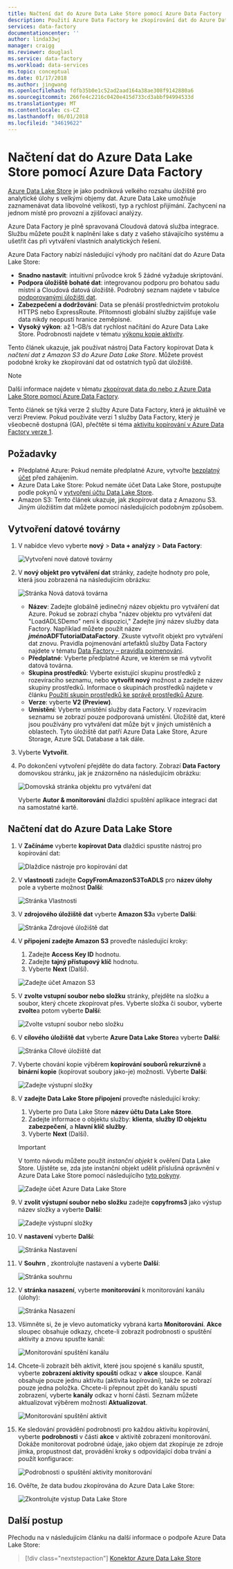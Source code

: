 ```yaml
---
title: Načtení dat do Azure Data Lake Store pomocí Azure Data Factory | Microsoft Docs
description: Použití Azure Data Factory ke zkopírování dat do Azure Data Lake Store
services: data-factory
documentationcenter: ''
author: linda33wj
manager: craigg
ms.reviewer: douglasl
ms.service: data-factory
ms.workload: data-services
ms.topic: conceptual
ms.date: 01/17/2018
ms.author: jingwang
ms.openlocfilehash: fdfb35b0e1c52ad2aad164a38ae308f9142880a6
ms.sourcegitcommit: 266fe4c2216c0420e415d733cd3abbf94994533d
ms.translationtype: MT
ms.contentlocale: cs-CZ
ms.lasthandoff: 06/01/2018
ms.locfileid: "34619622"
---
```

# <a name="load-data-into-azure-data-lake-store-by-using-azure-data-factory"></a>Načtení dat do Azure Data Lake Store pomocí Azure Data Factory

[Azure Data Lake Store](../data-lake-store/data-lake-store-overview.md) je jako podniková velkého rozsahu úložiště pro analytické úlohy s velkými objemy dat. Azure Data Lake umožňuje zaznamenávat data libovolné velikosti, typ a rychlost přijímání. Zachycení na jednom místě pro provozní a zjišťovací analýzy.

Azure Data Factory je plně spravovaná Cloudová datová služba integrace. Službu můžete použít k naplnění lake s daty z vašeho stávajícího systému a ušetřit čas při vytváření vlastních analytických řešení.

Azure Data Factory nabízí následující výhody pro načítání dat do Azure Data Lake Store:

* **Snadno nastavit**: intuitivní průvodce krok 5 žádné vyžaduje skriptování.
* **Podpora úložiště bohaté dat**: integrovanou podporu pro bohatou sadu místní a Cloudová datová úložiště. Podrobný seznam najdete v tabulce [podporovanými úložišti dat](copy-activity-overview.md#supported-data-stores-and-formats).
* **Zabezpečení a dodržování**: Data se přenáší prostřednictvím protokolu HTTPS nebo ExpressRoute. Přítomnosti globální služby zajišťuje vaše data nikdy neopustí hranice zeměpisné.
* **Vysoký výkon**: až 1-GB/s dat rychlost načítání do Azure Data Lake Store. Podrobnosti najdete v tématu [výkonu kopie aktivity](copy-activity-performance.md).

Tento článek ukazuje, jak používat nástroj Data Factory kopírovat Data k _načtení dat z Amazon S3 do Azure Data Lake Store_. Můžete provést podobné kroky ke zkopírování dat od ostatních typů dat úložiště.

> [!NOTE]
> Další informace najdete v tématu [zkopírovat data do nebo z Azure Data Lake Store pomocí Azure Data Factory](connector-azure-data-lake-store.md).
>
> Tento článek se týká verze 2 služby Azure Data Factory, která je aktuálně ve verzi Preview. Pokud používáte verzi 1 služby Data Factory, který je všeobecně dostupná (GA), přečtěte si téma [aktivitu kopírování v Azure Data Factory verze 1](v1/data-factory-data-movement-activities.md).

## <a name="prerequisites"></a>Požadavky

* Předplatné Azure: Pokud nemáte předplatné Azure, vytvořte [bezplatný účet](https://azure.microsoft.com/free/) před zahájením.
* Azure Data Lake Store: Pokud nemáte účet Data Lake Store, postupujte podle pokynů v [vytvoření účtu Data Lake Store](../data-lake-store/data-lake-store-get-started-portal.md#create-an-azure-data-lake-store-account).
* Amazon S3: Tento článek ukazuje, jak zkopírovat data z Amazonu S3. Jiným úložištím dat můžete pomocí následujících podobným způsobem.

## <a name="create-a-data-factory"></a>Vytvoření datové továrny

1. V nabídce vlevo vyberte **nový** > **Data + analýzy** > **Data Factory**:
   
   ![Vytvoření nové datové továrny](./media/load-data-into-azure-data-lake-store/new-azure-data-factory-menu.png)
2. V **nový objekt pro vytváření dat** stránky, zadejte hodnoty pro pole, která jsou zobrazená na následujícím obrázku: 
      
   ![Stránka Nová datová továrna](./media/load-data-into-azure-data-lake-store//new-azure-data-factory.png)
 
    * **Název**: Zadejte globálně jedinečný název objektu pro vytváření dat Azure. Pokud se zobrazí chyba "název objektu pro vytváření dat \"LoadADLSDemo\" není k dispozici," Zadejte jiný název služby data Factory. Například můžete použít název  _**jméno**_**ADFTutorialDataFactory**. Zkuste vytvořit objekt pro vytváření dat znovu. Pravidla pojmenování artefaktů služby Data Factory najdete v tématu [Data Factory – pravidla pojmenování](naming-rules.md).
    * **Předplatné**: Vyberte předplatné Azure, ve kterém se má vytvořit datová továrna. 
    * **Skupina prostředků**: Vyberte existující skupinu prostředků z rozevíracího seznamu, nebo **vytvořit nový** možnost a zadejte název skupiny prostředků. Informace o skupinách prostředků najdete v článku [Použití skupin prostředků ke správě prostředků Azure](../azure-resource-manager/resource-group-overview.md).  
    * **Verze**: vyberte **V2 (Preview)**.
    * **Umístění**: Vyberte umístění služby data Factory. V rozevíracím seznamu se zobrazí pouze podporovaná umístění. Úložiště dat, které jsou používány pro vytváření dat může být v jiných umístěních a oblastech. Tyto úložiště dat patří Azure Data Lake Store, Azure Storage, Azure SQL Database a tak dále.

3. Vyberte **Vytvořit**.
4. Po dokončení vytvoření přejděte do data factory. Zobrazí **Data Factory** domovskou stránku, jak je znázorněno na následujícím obrázku: 
   
   ![Domovská stránka objektu pro vytváření dat](./media/load-data-into-azure-data-lake-store/data-factory-home-page.png)

   Vyberte **Autor & monitorování** dlaždici spuštění aplikace integraci dat na samostatné kartě.

## <a name="load-data-into-azure-data-lake-store"></a>Načtení dat do Azure Data Lake Store

1. V **Začínáme** vyberte **kopírovat Data** dlaždici spustíte nástroj pro kopírování dat: 

   ![Dlaždice nástroje pro kopírování dat](./media/load-data-into-azure-data-lake-store/copy-data-tool-tile.png)
2. V **vlastnosti** zadejte **CopyFromAmazonS3ToADLS** pro **název úlohy** pole a vyberte možnost **Další**:

    ![Stránka Vlastnosti](./media/load-data-into-azure-data-lake-store/copy-data-tool-properties-page.png)
3. V **zdrojového úložiště dat** vyberte **Amazon S3**a vyberte **Další**:

    ![Stránka Zdrojové úložiště dat](./media/load-data-into-azure-data-lake-store/source-data-store-page.png)
4. V **připojení zadejte Amazon S3** proveďte následující kroky: 
   1. Zadejte **Access Key ID** hodnotu.
   2. Zadejte **tajný přístupový klíč** hodnotu.
   3. Vyberte **Next** (Další).
   
   ![Zadejte účet Amazon S3](./media/load-data-into-azure-data-lake-store/specify-amazon-s3-account.png)
5. V **zvolte vstupní soubor nebo složku** stránky, přejděte na složku a soubor, který chcete zkopírovat přes. Vyberte složka či soubor, vyberte **zvolte**a potom vyberte **Další**:

    ![Zvolte vstupní soubor nebo složku](./media/load-data-into-azure-data-lake-store/choose-input-folder.png)

6. V **cílového úložiště dat** vyberte **Azure Data Lake Store**a vyberte **Další**:

    ![Stránka Cílové úložiště dat](./media/load-data-into-azure-data-lake-store/destination-data-storage-page.png)

7. Vyberte chování kopie výběrem **kopírování souborů rekurzivně** a **binární kopie** (kopírovat soubory jako-je) možnosti. Vyberte **Další**:

    ![Zadejte výstupní složky](./media/load-data-into-azure-data-lake-store/specify-binary-copy.png)

8. V **zadejte Data Lake Store připojení** proveďte následující kroky: 

   1. Vyberte pro Data Lake Store **název účtu Data Lake Store**.
   2. Zadejte informace o objektu služby: **klienta**, **služby ID objektu zabezpečení**, a **hlavní klíč služby**.
   3. Vyberte **Next** (Další).
   
   > [!IMPORTANT]
   > V tomto návodu můžete použít _instanční objekt_ k ověření Data Lake Store. Ujistěte se, zda jste instanční objekt udělit příslušná oprávnění v Azure Data Lake Store pomocí následujícího [tyto pokyny](connector-azure-data-lake-store.md#using-service-principal-authentication).
   
   ![Zadejte účet Azure Data Lake Store](./media/load-data-into-azure-data-lake-store/specify-adls.png)
9. V **zvolit výstupní soubor nebo složku** zadejte **copyfroms3** jako výstup název složky a vyberte **Další**: 

    ![Zadejte výstupní složky](./media/load-data-into-azure-data-lake-store/specify-adls-path.png)

10. V **nastavení** vyberte **Další**:

    ![Stránka Nastavení](./media/load-data-into-azure-data-lake-store/copy-settings.png)
11. V **Souhrn** , zkontrolujte nastavení a vyberte **Další**:

    ![Stránka souhrnu](./media/load-data-into-azure-data-lake-store/copy-summary.png)
12. V **stránka nasazení**, vyberte **monitorování** k monitorování kanálu (úlohy):

    ![Stránka Nasazení](./media/load-data-into-azure-data-lake-store/deployment-page.png)
13. Všimněte si, že je vlevo automaticky vybraná karta **Monitorování**. **Akce** sloupec obsahuje odkazy, chcete-li zobrazit podrobnosti o spuštění aktivity a znovu spusťte kanál:

    ![Monitorování spuštění kanálu](./media/load-data-into-azure-data-lake-store/monitor-pipeline-runs.png)
14. Chcete-li zobrazit běh aktivit, které jsou spojené s kanálu spustit, vyberte **zobrazení aktivity spouští** odkaz v **akce** sloupce. Kanál obsahuje pouze jednu aktivitu (aktivita kopírování), takže se zobrazí pouze jedna položka. Chcete-li přepnout zpět do kanálu spustí zobrazení, vyberte **kanály** odkaz v horní části. Seznam můžete aktualizovat výběrem možnosti **Aktualizovat**. 

    ![Monitorování spuštění aktivit](./media/load-data-into-azure-data-lake-store/monitor-activity-runs.png)

15. Ke sledování provádění podrobnosti pro každou aktivitu kopírování, vyberte **podrobnosti** v části **akce** v aktivitě zobrazení monitorování. Dokáže monitorovat podrobné údaje, jako objem dat zkopíruje ze zdroje jímka, propustnost dat, provádění kroky s odpovídající doba trvání a použít konfigurace:

    ![Podrobnosti o spuštění aktivity monitorování](./media/load-data-into-azure-data-lake-store/monitor-activity-run-details.png)

16. Ověřte, že data budou zkopírována do Azure Data Lake Store: 

    ![Zkontrolujte výstup Data Lake Store](./media/load-data-into-azure-data-lake-store/adls-copy-result.png)

## <a name="next-steps"></a>Další postup

Přechodu na v následujícím článku na další informace o podpoře Azure Data Lake Store: 

> [!div class="nextstepaction"]
>[Konektor Azure Data Lake Store](connector-azure-data-lake-store.md)
